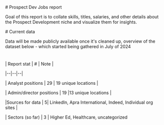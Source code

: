\# Prospect Dev Jobs report

Goal of this report is to collate skills, titles, salaries, and other details about the Prospect Development niche and visualize them for insights.

\# Current data

Data will be made publicly available once it's cleaned up, overview of the dataset below - which started being gathered in July of 2024

#

| Report stat | # | Note |

|--|--|--|

| Analyst positions | 29 | 19 unique locations |

| Admin/director positions | 19 |13 unique locations |

|Sources for data | 5| LinkedIn, Apra International, Indeed, Individual org sites |

| Sectors (so far) | 3 | Higher Ed, Healthcare, uncategorized